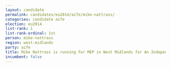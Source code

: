 ```yaml
---
layout: candidate
permalink: candidates/eu2014/aife/mike-nattrass/
categories: candidate aife
election: eu2014
list-rank: 1
list-rank-ordinal: 1st
person: mike-nattrass
region: west-midlands
party: aife
title: Mike Nattrass is running for MEP in West Midlands for An Independence From Europe
incumbent: false
---
```

